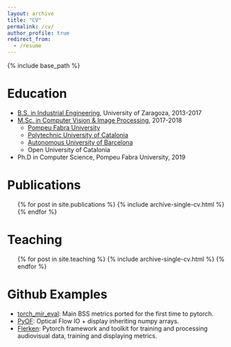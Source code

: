 ```yaml
---
layout: archive
title: "CV"
permalink: /cv/
author_profile: true
redirect_from:
  - /resume
---
```


{% include base_path %}

Education
======
* [B.S. in Industrial Engineering](https://estudios.unizar.es/estudio/asignaturas?anyo_academico=2019&estudio_id=20190144&centro_id=110&plan_id_nk=436&sort=curso), University of Zaragoza, 2013-2017
* [M.Sc. in Computer Vision & Image Processing](https://www.uab.cat/web/estudiar/official-master-s-degrees/general-information/computer-vision-1096480962610.html?param1=1345648392514), 2017-2018  
  * [Pompeu Fabra University](https://www.upf.edu/home)
  * [Polytechnic University of Catalonia](https://www.upc.edu/en?set_language=en)
  * [Autonomous University of Barcelona](https://www.uab.cat/web/universitat-autonoma-de-barcelona-1345467954774.html)
  * Open University of Catalonia
* Ph.D in Computer Science, Pompeu Fabra University, 2019 
<!---

# Work experience
# ======
# * Vehicle Certification Agency 2016: Mechanical engineer intership  
#Internship in VCA, company dependent on British government.Learning homologation and regulation methods of vehicles. Carrying out homologation tests in different labs and HQs for #Aston Martin,Jaguar or Land Rover around UK  

* Barcelona Deep Learning Symposium 2018: Staff/Volunteer  

* MIP FRONTIERS Summer School 2019  
 Music and Machine learning  
 -->
Publications
======
  <ul>{% for post in site.publications %}
    {% include archive-single-cv.html %}
  {% endfor %}</ul>  
  
Teaching
======
  <ul>{% for post in site.teaching %}
    {% include archive-single-cv.html %}
  {% endfor %}</ul>

Github Examples   
======  
* [torch_mir_eval](https://github.com/JuanFMontesinos/torch_mir_eval): Main BSS metrics ported for the first time to pytorch.  
* [PyOF](https://github.com/JuanFMontesinos/PyOF): Optical Flow IO + display inheriting numpy arrays.  
* [Flerken](https://github.com/JuanFMontesinos/flerken): Pytorch framework and toolkit for training and processing audiovisual data, training and displaying metrics.  
